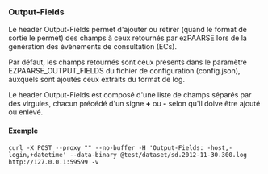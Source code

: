 ### Output-Fields ###
Le header Output-Fields permet d'ajouter ou retirer (quand le format de sortie le permet) des champs à ceux retournés par ezPAARSE lors de la génération des évènements de consultation (ECs).  

Par défaut, les champs retournés sont ceux présents dans le paramètre EZPAARSE_OUTPUT_FIELDS du fichier de configuration (config.json), auxquels sont ajoutés ceux extraits du format de log.

Le header Output-Fields est composé d'une liste de champs séparés par des virgules, chacun précédé d'un signe **+** ou **-** selon qu'il doive être ajouté ou enlevé.

#### Exemple ####
```shell
curl -X POST --proxy "" --no-buffer -H 'Output-Fields: -host,-login,+datetime' --data-binary @test/dataset/sd.2012-11-30.300.log  http://127.0.0.1:59599 -v
```